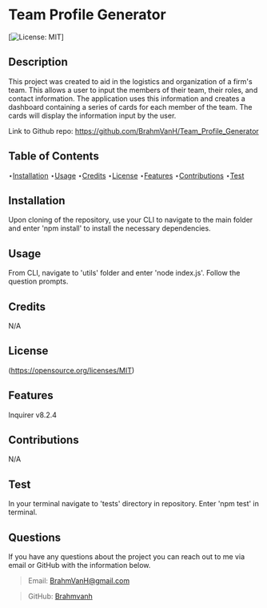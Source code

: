 # Team Profile Generator

  [![License: MIT](https://img.shields.io/badge/License-MIT-yellow.svg)]

  
  ## Description 
  
  This project was created to aid in the logistics and organization of a firm's team. This allows a user to input the members of their team, their roles, and contact information. The application uses this information and creates a dashboard containing a series of cards for each member of the team. The cards will display the information input by the user.

  Link to Github repo: https://github.com/BrahmVanH/Team_Profile_Generator
  
  
  ## Table of Contents

  ⋆[Installation](#Installation)
  ⋆[Usage](#Usage)
  ⋆[Credits](#Credits)
  ⋆[License](#License)
  ⋆[Features](#Features)
  ⋆[Contributions](#Contributions)
  ⋆[Test](#Contributions)

  ## Installation 

  Upon cloning of the repository, use your CLI to navigate to the main folder and enter 'npm install' to install the necessary dependencies.

  ## Usage

  From CLI, navigate to 'utils' folder and enter 'node index.js'. Follow the question prompts.

  ## Credits 

  N/A

  ## License

  (https://opensource.org/licenses/MIT)
  

  ## Features

  Inquirer v8.2.4


  ## Contributions

  N/A

  ## Test

  In your terminal navigate to 'tests' directory in repository. 
  Enter 'npm test' in terminal. 

  ## Questions

  If you have any questions about the project you can reach out to me via email or GitHub with the information below. 

  >Email: BrahmVanH@gmail.com

  >GitHub: [Brahmvanh](https://github.com/Brahmvanh)

